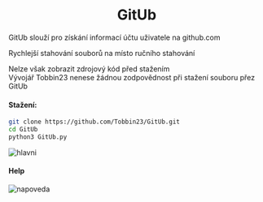 <h1 align="center"> GitUb</h1>

<p> GitUb slouží pro získání informací účtu uživatele na github.com</p>
<p> Rychlejší stahování souborů na místo ručního stahování</p>

<p> Nelze však zobrazit zdrojový kód před stažením<br>
 Vývojář Tobbin23 nenese žádnou zodpovědnost při stažení souboru přez GitUb</br></p>

#### Stažení:
```bash
git clone https://github.com/Tobbin23/GitUb.git
cd GitUb
python3 GitUb.py
```
![hlavni](https://user-images.githubusercontent.com/67708830/163552521-50d5ab50-459b-4e73-b3d1-48aba434e1f5.png)

<h4> Help </h4>

![napoveda](https://user-images.githubusercontent.com/67708830/163555712-82bf35e7-f967-42ef-a059-00893a376410.png)
